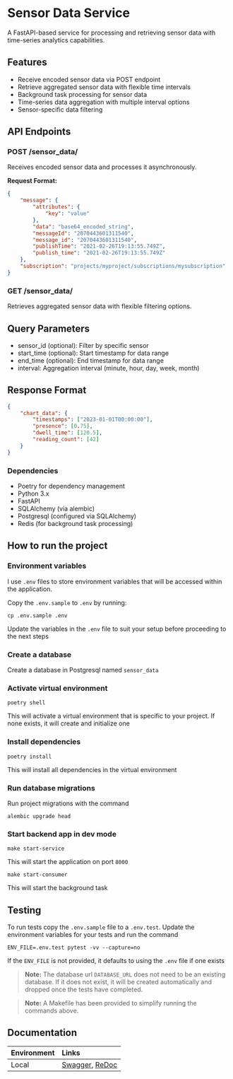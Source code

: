 
# Sensor Data Service

A FastAPI-based service for processing and retrieving sensor data with time-series analytics capabilities.

## Features

- Receive encoded sensor data via POST endpoint
- Retrieve aggregated sensor data with flexible time intervals
- Background task processing for sensor data
- Time-series data aggregation with multiple interval options
- Sensor-specific data filtering

## API Endpoints

### POST /sensor_data/

Receives encoded sensor data and processes it asynchronously.

**Request Format:**

```json
{
    "message": {
        "attributes": {
            "key": "value"
        },
        "data": "base64_encoded_string",
        "messageId": "2070443601311540",
        "message_id": "2070443601311540",
        "publishTime": "2021-02-26T19:13:55.749Z",
        "publish_time": "2021-02-26T19:13:55.749Z"
    },
    "subscription": "projects/myproject/subscriptions/mysubscription"
}

```

### GET /sensor_data/

Retrieves aggregated sensor data with flexible filtering options.

## Query Parameters

- sensor_id (optional): Filter by specific sensor
- start_time (optional): Start timestamp for data range
- end_time (optional): End timestamp for data range
- interval: Aggregation interval (minute, hour, day, week, month)

## Response Format

```json
{
    "chart_data": {
        "timestamps": ["2023-01-01T00:00:00"],
        "presence": [0.75],
        "dwell_time": [120.5],
        "reading_count": [42]
    }
}
```

### Dependencies

- Poetry for dependency management
- Python 3.x
- FastAPI
- SQLAlchemy (via alembic)
- Postgresql (configured via SQLAlchemy)
- Redis (for background task processing)

## How to run the project

### Environment variables

I use `.env` files to store environment variables that will be accessed within the application.

Copy the `.env.sample` to `.env` by running:

```shell
cp .env.sample .env
```

Update the variables in the `.env` file to suit your setup before proceeding to the next steps


### Create a database

Create a database in Postgresql named `sensor_data`

### Activate virtual environment

```shell
poetry shell
```

This will activate a virtual environment that is specific to your project. If none exists, it will create and initialize one

### Install dependencies

```shell
poetry install
```

This will install all dependencies in the virtual environment

### Run database migrations

Run project migrations with the command

```shell
alembic upgrade head
```

### Start backend app in dev mode

```shell
make start-service 
```

This will start the application on port `8000`

```shell
make start-consumer
```

This will start the background task

## Testing

To run tests copy the `.env.sample` file to a `.env.test`. Update the environment variables for your tests and run the command

```shell
ENV_FILE=.env.test pytest -vv --capture=no
```

If the `ENV_FILE` is not provided, it defaults to using the `.env` file if one exists

> **Note:** The database url `DATABASE_URL` does not need to be an existing database. If it does not exist, it will be created automatically and dropped once the tests have completed.

> **Note:** A Makefile has been provided to simplify running the commands above.

## Documentation

| Environment | Links                                                                                                             |
|:------------|:------------------------------------------------------------------------------------------------------------------|
| Local       | [Swagger](http://localhost:8000/docs/), [ReDoc](http://localhost:8000/redoc)                                      |
